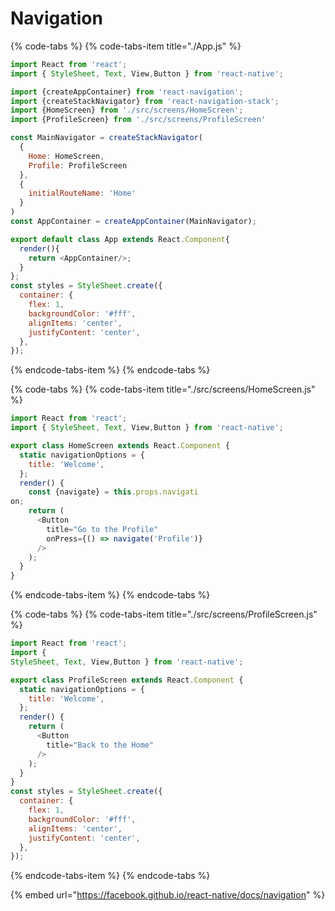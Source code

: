 # Navigation

{% code-tabs %}
{% code-tabs-item title="./App.js" %}
```javascript
import React from 'react';
import { StyleSheet, Text, View,Button } from 'react-native';

import {createAppContainer} from 'react-navigation';
import {createStackNavigator} from 'react-navigation-stack';
import {HomeScreen} from './src/screens/HomeScreen';
import {ProfileScreen} from './src/screens/ProfileScreen'

const MainNavigator = createStackNavigator(
  {
    Home: HomeScreen,
    Profile: ProfileScreen
  },
  {
    initialRouteName: 'Home'
  }
)
const AppContainer = createAppContainer(MainNavigator);

export default class App extends React.Component{
  render(){
    return <AppContainer/>;
  }
};
const styles = StyleSheet.create({
  container: {
    flex: 1,
    backgroundColor: '#fff',
    alignItems: 'center',
    justifyContent: 'center',
  },
});
```
{% endcode-tabs-item %}
{% endcode-tabs %}

{% code-tabs %}
{% code-tabs-item title="./src/screens/HomeScreen.js" %}
```javascript
import React from 'react';
import { StyleSheet, Text, View,Button } from 'react-native';

export class HomeScreen extends React.Component {
  static navigationOptions = {
    title: 'Welcome',
  };
  render() {
    const {navigate} = this.props.navigati
on;
    return (
      <Button
        title="Go to the Profile"
        onPress={() => navigate('Profile')}
      />
    );
  }
}
```
{% endcode-tabs-item %}
{% endcode-tabs %}

{% code-tabs %}
{% code-tabs-item title="./src/screens/ProfileScreen.js" %}
```javascript
import React from 'react';
import { 
StyleSheet, Text, View,Button } from 'react-native';

export class ProfileScreen extends React.Component {
  static navigationOptions = {
    title: 'Welcome',
  };
  render() {
    return (
      <Button
        title="Back to the Home"
      />
    );
  }
}
const styles = StyleSheet.create({
  container: {
    flex: 1,
    backgroundColor: '#fff',
    alignItems: 'center',
    justifyContent: 'center',
  },
});
```
{% endcode-tabs-item %}
{% endcode-tabs %}



{% embed url="https://facebook.github.io/react-native/docs/navigation" %}

